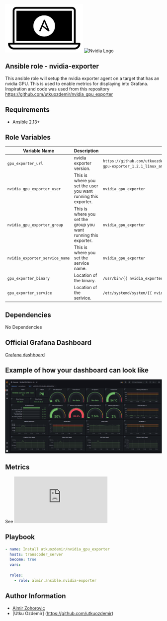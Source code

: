 <img src="https://raw.githubusercontent.com/geerlingguy/mac-dev-playbook/master/files/Mac-Dev-Playbook-Logo.png" width="250" height="156" alt="Playbook Logo" /> <img src="https://upload.wikimedia.org/wikipedia/sco/thumb/2/21/Nvidia_logo.svg/351px-Nvidia_logo.svg.png" width="250" height="156" alt="Nvidia Logo" />

## Ansible role - nvidia-exporter

This ansible role will setup the nvidia exporter agent on a target that has an nvidia GPU. This is used to enable metrics for displaying into Grafana. Inspiration and code was used from this repository https://github.com/utkuozdemir/nvidia_gpu_exporter

## Requirements

- Ansible 2.13+

## Role Variables

| Variable Name         | Description                                                          | Default Value                                                       |
|-----------------------|----------------------------------------------------------------------|---------------------------------------------------------------------|
| `gpu_exporter_url`              | nvidia exporter version.                                         | `https://github.com/utkuozdemir/nvidia_gpu_exporter/releases/download/v1.2.1/nvidia-gpu-exporter_1.2.1_linux_amd64.deb` |
| `nvidia_gpu_exporter_user`      | This is where you set the user you want running this exporter.   | `nvidia_gpu_exporter` |
| `nvidia_gpu_exporter_group`     | This is where you set the group you want running this exporter.  | `nvidia_gpu_exporter` |
| `nvidia_exporter_service_name`  | This is where you set the service name.                          | `nvidia_gpu_exporter` |
| `gpu_exporter_binary`           | Location of the binary.                                          | `/usr/bin/{{ nvidia_exporter_service_name }}` |
| `gpu_exporter_service`          | Location of the serivice.                                        | `/etc/systemd/system/{{ nvidia_exporter_service_name }}.service` |
 

## Dependencies

No Dependencies

## Official Grafana Dashboard
[Grafana dashboard](https://grafana.com/grafana/dashboards/14574)

## Example of how your dashboard can look like
![Grafana dashboard](https://raw.githubusercontent.com/utkuozdemir/nvidia_gpu_exporter/master/grafana/dashboard.png)

## Metrics
See ![Metrics](https://github.com/utkuozdemir/nvidia_gpu_exporter/blob/master/METRICS.md)

## Playbook

```yaml
- name: Install utkuozdemir/nvidia_gpu_exporter
  hosts: transcoder_server
  become: true
  vars:

  roles:
    - role: almir.ansible.nvidia-exporter
```

## Author Information

-   [Almir Zohorovic](https://github.com/brcak-zmaj)
-   [Utku Ozdemir] (https://github.com/utkuozdemir)
